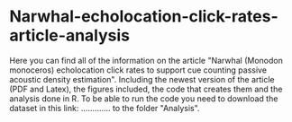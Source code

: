 # Narwhal-echolocation-click-rates-article-analysis
Here you can find all of the information on the article "Narwhal (Monodon monoceros) echolocation click rates to support cue counting passive acoustic density estimation". Including the newest version of the article (PDF and Latex), the figures included, the code that creates them and the analysis done in R. To be able to run the code you need to download the dataset in this link:  ............. to the folder "Analysis".
